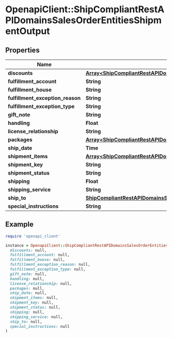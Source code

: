 # OpenapiClient::ShipCompliantRestAPIDomainsSalesOrderEntitiesShipmentOutput

## Properties

| Name | Type | Description | Notes |
| ---- | ---- | ----------- | ----- |
| **discounts** | [**Array&lt;ShipCompliantRestAPIDomainsSalesOrderEntitiesShipmentDiscount&gt;**](ShipCompliantRestAPIDomainsSalesOrderEntitiesShipmentDiscount.md) |  | [optional] |
| **fulfillment_account** | **String** |  | [optional] |
| **fulfillment_house** | **String** |  | [optional] |
| **fulfillment_exception_reason** | **String** |  | [optional] |
| **fulfillment_exception_type** | **String** |  | [optional] |
| **gift_note** | **String** |  | [optional] |
| **handling** | **Float** |  | [optional] |
| **license_relationship** | **String** |  | [optional] |
| **packages** | [**Array&lt;ShipCompliantRestAPIDomainsSalesOrderEntitiesPackageOutput&gt;**](ShipCompliantRestAPIDomainsSalesOrderEntitiesPackageOutput.md) |  | [optional] |
| **ship_date** | **Time** |  | [optional] |
| **shipment_items** | [**Array&lt;ShipCompliantRestAPIDomainsSalesOrderEntitiesShipmentItem&gt;**](ShipCompliantRestAPIDomainsSalesOrderEntitiesShipmentItem.md) |  | [optional] |
| **shipment_key** | **String** |  | [optional] |
| **shipment_status** | **String** |  | [optional] |
| **shipping** | **Float** |  | [optional] |
| **shipping_service** | **String** |  | [optional] |
| **ship_to** | [**ShipCompliantRestAPIDomainsSalesOrderEntitiesAddress**](ShipCompliantRestAPIDomainsSalesOrderEntitiesAddress.md) |  | [optional] |
| **special_instructions** | **String** |  | [optional] |

## Example

```ruby
require 'openapi_client'

instance = OpenapiClient::ShipCompliantRestAPIDomainsSalesOrderEntitiesShipmentOutput.new(
  discounts: null,
  fulfillment_account: null,
  fulfillment_house: null,
  fulfillment_exception_reason: null,
  fulfillment_exception_type: null,
  gift_note: null,
  handling: null,
  license_relationship: null,
  packages: null,
  ship_date: null,
  shipment_items: null,
  shipment_key: null,
  shipment_status: null,
  shipping: null,
  shipping_service: null,
  ship_to: null,
  special_instructions: null
)
```

